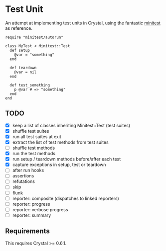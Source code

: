 # Test Unit

An attempt at implementing test units in Crystal, using the fantastic
[minitest](https://github.com/seattlerb/minitest) as reference.

```crystal
require "minitest/autorun"

class MyTest < Minitest::Test
  def setup
    @var = "something"
  end

  def teardown
    @var = nil
  end

  def test_something
    p @var # => "something"
  end
end
```

## TODO

- [x] keep a list of classes inheriting Minitest::Test (test suites)
- [x] shuffle test suites
- [x] run all test suites at exit
- [x] extract the list of test methods from test suites
- [ ] shuffle test methods
- [x] run the test methods
- [x] run setup / teardown methods before/after each test
- [x] capture exceptions in setup, test or teardown
- [ ] after run hooks
- [ ] assertions
- [ ] refutations
- [ ] skip
- [ ] flunk
- [ ] reporter: composite (dispatches to linked reporters)
- [ ] reporter: progress
- [ ] reporter: verbose progress
- [ ] reporter: summary

## Requirements

This requires Crystal >= 0.6.1.
